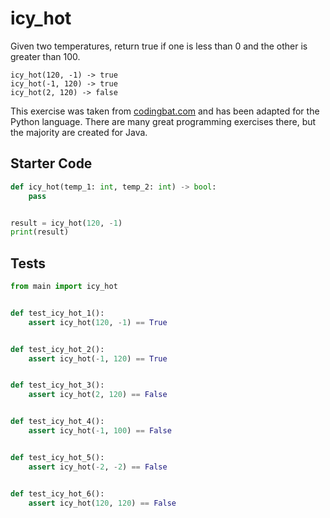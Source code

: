 # icy_hot





Given two temperatures, return true if one is less than 0 and the other is greater than 100.

```
icy_hot(120, -1) -> true
icy_hot(-1, 120) -> true
icy_hot(2, 120) -> false
```

This exercise was taken from [codingbat.com](https://codingbat.com/prob/p192082) and has been adapted for the Python language. There are many great programming exercises there, but the majority are created for Java.

## Starter Code
```python
def icy_hot(temp_1: int, temp_2: int) -> bool:
    pass


result = icy_hot(120, -1)
print(result)
```

## Tests
```python
from main import icy_hot


def test_icy_hot_1():
    assert icy_hot(120, -1) == True


def test_icy_hot_2():
    assert icy_hot(-1, 120) == True


def test_icy_hot_3():
    assert icy_hot(2, 120) == False


def test_icy_hot_4():
    assert icy_hot(-1, 100) == False


def test_icy_hot_5():
    assert icy_hot(-2, -2) == False


def test_icy_hot_6():
    assert icy_hot(120, 120) == False
```
